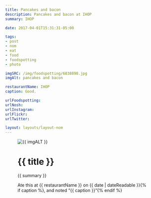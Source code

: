 ```yaml
---
title: Pancakes and bacon
description: Pancakes and bacon at IHOP
summary: IHOP

date: 2017-04-01T15:31:31-05:00

tags:
- post
- nom
- eat
- food
- foodspotting
- photo

imgSRC: /img/foodspotting/6038898.jpg
imgAlt: pancakes and bacon

restaurantName: IHOP
caption: Good.

urlFoodspotting:
urlNosh:
urlInstagram:
urlFlickr:
urlTwitter:

layout: layouts/layout-nom
---
```

<figure class="nom">
	<img class="u-photo img-border" src="{{ imgSRC }}" alt="{{ imgALT }}">
	<figcaption>
		<h1 class="title p-name">{{ title }}</h1>
		<p class="summary">{{ summary }}</p>
		<p>Ate this at {{ restaurantName }} on <time class="dt-published" datetime="{{ date | dateIso }}">{{ date | dateReadable }}</time>{% if caption %}, and noted <q class="caption">{{ caption }}</q>{% endif %}
	</figcaption>
</figure>